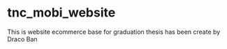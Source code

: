 # tnc_mobi_website
This is website ecommerce base for graduation thesis has been create by Draco Ban